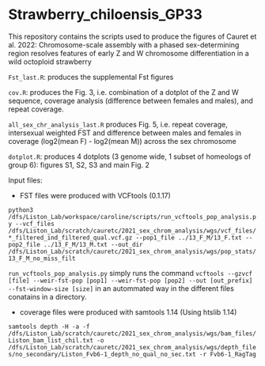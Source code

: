 # Strawberry_chiloensis_GP33

This repository contains the scripts used to produce the figures of Cauret et al. 2022: Chromosome-scale assembly with a phased sex-determining region resolves features of early Z and W chromosome differentiation in a wild octoploid strawberry

`Fst_last.R`: produces the supplemental Fst figures

`cov.R`: produces the Fig. 3, i.e. combination of a dotplot of the Z and W sequence, coverage analysis (difference between females and males), and repeat coverage.

`all_sex_chr_analysis_last.R` produces Fig. 5, i.e. repeat coverage, intersexual weighted FST and difference between males and females in coverage (log2(mean F) - log2(mean M)) across the sex chromosome

`dotplot.R`: produces 4 dotplots (3 genome wide, 1 subset of homeologs of group 6): figures S1, S2, S3 and main Fig. 2 

Input files:

- FST files were produced with VCFtools (0.1.17) 

```python3 /dfs/Liston_Lab/workspace/caroline/scripts/run_vcftools_pop_analysis.py --vcf_files /dfs/Liston_Lab/scratch/cauretc/2021_sex_chrom_analysis/wgs/vcf_files/*_filtered_ind_filtered_qual.vcf.gz --pop1_file ../13_F_M/13_F.txt --pop2_file ../13_F_M/13_M.txt --out_dir /dfs/Liston_Lab/scratch/cauretc/2021_sex_chrom_analysis/wgs/pop_stats/13_F_M_no_miss_filt```

`run_vcftools_pop_analysis.py` simply runs the command `vcftools --gzvcf [file] --weir-fst-pop [pop1] --weir-fst-pop [pop2] --out [out_prefix] --fst-window-size [size]` in an autommated way in the different files conatains in a directory. 

- coverage files were produced with samtools 1.14 (Using htslib 1.14)

```samtools depth -H -a -f /dfs/Liston_Lab/scratch/cauretc/2021_sex_chrom_analysis/wgs/bam_files/Liston_bam_list_chil.txt -o /dfs/Liston_Lab/scratch/cauretc/2021_sex_chrom_analysis/wgs/depth_files/no_secondary/Liston_Fvb6-1_depth_no_qual_no_sec.txt -r Fvb6-1_RagTag```
